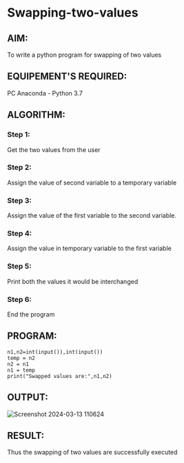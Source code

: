 # Swapping-two-values
## AIM:
To write a python program for swapping of two values
## EQUIPEMENT'S REQUIRED: 
PC
Anaconda - Python 3.7
## ALGORITHM: 
### Step 1:
Get the two values from the user
### Step 2: 
Assign the value of second variable to a temporary variable 
### Step 3: 
Assign the value of the first variable to the second variable.
### Step 4:  
Assign the value in temporary variable to the first variable
### Step 5: 
Print both the values it would be interchanged
### Step 6: 
End the program
## PROGRAM:
```
n1,n2=int(input()),int(input())
temp = n2
n2 = n1
n1 = temp
print("Swapped values are:",n1,n2)
```
## OUTPUT:

![Screenshot 2024-03-13 110624](https://github.com/Harevasu/Swapping-two-values/assets/147985044/a8e39040-3dea-4b64-ba5c-2603d1569287)


## RESULT:
Thus the swapping of two values are successfully executed




